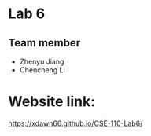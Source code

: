 # Lab 6

## Team member
- Zhenyu Jiang
- Chencheng Li

# Website link:
https://xdawn66.github.io/CSE-110-Lab6/
